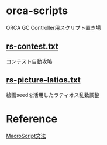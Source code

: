 # orca-scripts

ORCA GC Controller用スクリプト置き場

## [rs-contest.txt](./rs-contest.txt)

コンテスト自動攻略

## [rs-picture-latios.txt](./rs-picture-latios.txt)

絵画seedを活用したラティオス乱数調整

# Reference

[MacroScript文法](https://hackmd.io/@yatsuna827/BkrdTm4Md)
